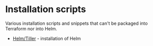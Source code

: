 # Installation scripts

Various installation scripts and snippets that can't be packaged into Terraform nor into Helm.

* [Helm/Tiller](helm/) - installation of Helm
